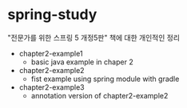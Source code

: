 spring-study
==========================================================================================
"전문가를 위한 스프링 5 개정5판" 책에 대한 개인적인 정리
* chapter2-example1
    * basic java example in chaper 2
* chapter2-example2
    * fist example using spring module with gradle
* chapter2-example3
    * annotation version of chapter2-example2